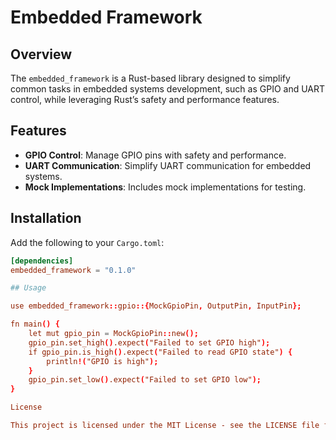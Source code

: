 # Embedded Framework

## Overview

The `embedded_framework` is a Rust-based library designed to simplify common tasks in embedded systems development, such as GPIO and UART control, while leveraging Rust’s safety and performance features.

## Features

- **GPIO Control**: Manage GPIO pins with safety and performance.
- **UART Communication**: Simplify UART communication for embedded systems.
- **Mock Implementations**: Includes mock implementations for testing.

## Installation

Add the following to your `Cargo.toml`:

```toml
[dependencies]
embedded_framework = "0.1.0"

## Usage

use embedded_framework::gpio::{MockGpioPin, OutputPin, InputPin};

fn main() {
    let mut gpio_pin = MockGpioPin::new();
    gpio_pin.set_high().expect("Failed to set GPIO high");
    if gpio_pin.is_high().expect("Failed to read GPIO state") {
        println!("GPIO is high");
    }
    gpio_pin.set_low().expect("Failed to set GPIO low");
}

License

This project is licensed under the MIT License - see the LICENSE file for details.



